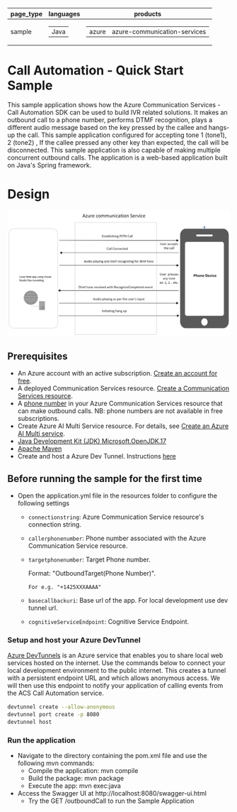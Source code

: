 |page_type| languages                             |products
|---|---------------------------------------|---|
|sample| <table><tr><td>Java</tr></td></table> |<table><tr><td>azure</td><td>azure-communication-services</td></tr></table>|

# Call Automation - Quick Start Sample

This sample application shows how the Azure Communication Services  - Call Automation SDK can be used to build IVR related solutions. 
It makes an outbound call to a phone number, performs DTMF recognition, plays a different audio message based on the key pressed by the callee and hangs-up the call. 
This sample application configured for accepting tone 1 (tone1), 2 (tone2) , If the callee pressed any other key than expected, the call will be disconnected.
This sample application is also capable of making multiple concurrent outbound calls. The application is a web-based application built on Java's Spring framework.

# Design

![design](./static/OutboundCallDesign.png)

## Prerequisites

- An Azure account with an active subscription. [Create an account for free](https://azure.microsoft.com/free/?WT.mc_id=A261C142F). 
- A deployed Communication Services resource. [Create a Communication Services resource](https://docs.microsoft.com/azure/communication-services/quickstarts/create-communication-resource).
- A [phone number](https://learn.microsoft.com/en-us/azure/communication-services/quickstarts/telephony/get-phone-number) in your Azure Communication Services resource that can make outbound calls. NB: phone numbers are not available in free subscriptions.
- Create Azure AI Multi Service resource. For details, see [Create an Azure AI Multi service](https://learn.microsoft.com/en-us/azure/cognitive-services/cognitive-services-apis-create-account).
- [Java Development Kit (JDK) Microsoft.OpenJDK.17](https://learn.microsoft.com/en-us/java/openjdk/download)
- [Apache Maven](https://maven.apache.org/download.cgi)
- Create and host a Azure Dev Tunnel. Instructions [here](https://learn.microsoft.com/en-us/azure/developer/dev-tunnels/get-started)

## Before running the sample for the first time

- Open the application.yml file in the resources folder to configure the following settings

    - `connectionstring`: Azure Communication Service resource's connection string.
    - `callerphonenumber`: Phone number associated with the Azure Communication Service resource.
    - `targetphonenumber`: Target Phone number.

      Format: "OutboundTarget(Phone Number)".

          For e.g. "+1425XXXAAAA"
    - `basecallbackuri`: Base url of the app. For local development use dev tunnel url.
    - `cognitiveServiceEndpoint`: Cognitive Service Endpoint.


### Setup and host your Azure DevTunnel

[Azure DevTunnels](https://learn.microsoft.com/en-us/azure/developer/dev-tunnels/overview) is an Azure service that enables you to share local web services hosted on the internet. Use the commands below to connect your local development environment to the public internet. This creates a tunnel with a persistent endpoint URL and which allows anonymous access. We will then use this endpoint to notify your application of calling events from the ACS Call Automation service.

```bash
devtunnel create --allow-anonymous
devtunnel port create -p 8080
devtunnel host
```

### Run the application

- Navigate to the directory containing the pom.xml file and use the following mvn commands:
    - Compile the application: mvn compile
    - Build the package: mvn package
    - Execute the app: mvn exec:java
- Access the Swagger UI at http://localhost:8080/swagger-ui.html
    - Try the GET /outboundCall to run the Sample Application
